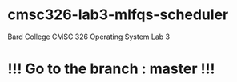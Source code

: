 # cmsc326-lab3-mlfqs-scheduler
Bard College CMSC 326 Operating System Lab 3
# !!! Go to the branch : master !!!
